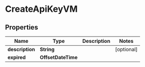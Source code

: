 

# CreateApiKeyVM


## Properties

Name | Type | Description | Notes
------------ | ------------- | ------------- | -------------
**description** | **String** |  |  [optional]
**expired** | **OffsetDateTime** |  | 



